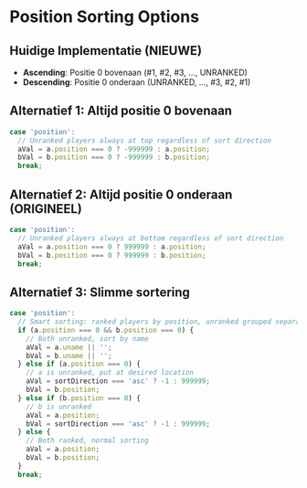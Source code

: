 # Position Sorting Options

## Huidige Implementatie (NIEUWE)
- **Ascending**: Positie 0 bovenaan (#1, #2, #3, ..., UNRANKED)
- **Descending**: Positie 0 onderaan (UNRANKED, ..., #3, #2, #1)

## Alternatief 1: Altijd positie 0 bovenaan
```javascript
case 'position':
  // Unranked players always at top regardless of sort direction
  aVal = a.position === 0 ? -999999 : a.position;
  bVal = b.position === 0 ? -999999 : b.position;
  break;
```

## Alternatief 2: Altijd positie 0 onderaan (ORIGINEEL)
```javascript
case 'position':
  // Unranked players always at bottom regardless of sort direction  
  aVal = a.position === 0 ? 999999 : a.position;
  bVal = b.position === 0 ? 999999 : b.position;
  break;
```

## Alternatief 3: Slimme sortering
```javascript
case 'position':
  // Smart sorting: ranked players by position, unranked grouped separately
  if (a.position === 0 && b.position === 0) {
    // Both unranked, sort by name
    aVal = a.uname || '';
    bVal = b.uname || '';
  } else if (a.position === 0) {
    // a is unranked, put at desired location
    aVal = sortDirection === 'asc' ? -1 : 999999;
    bVal = b.position;
  } else if (b.position === 0) {
    // b is unranked
    aVal = a.position;
    bVal = sortDirection === 'asc' ? -1 : 999999;
  } else {
    // Both ranked, normal sorting
    aVal = a.position;
    bVal = b.position;
  }
  break;
```